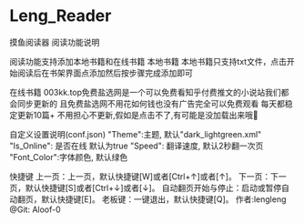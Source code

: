 # Leng_Reader
摸鱼阅读器
阅读功能说明

阅读功能支持添加本地书籍和在线书籍
本地书籍
本地书籍只支持txt文件，点击开始阅读后在书架界面点添加然后按步骤完成添加即可

在线书籍
003kk.top免费盐选网是一个可以免费看知乎付费推文的小说站我们都会同步更新的 且免费盐选网不用花如何钱也没有广告完全可以免费观看 每天都稳定更新10篇+ 不用担心不更新,假如是点击不了,有可能是没加载出来哦🤭

自定义设置说明(conf.json)
"Theme":主题, 默认"dark_lightgreen.xml"
"Is_Online": 是否在线 默认为true
"Speed": 翻译速度, 默认2秒翻一次页
"Font_Color":字体颜色, 默认绿色

快捷键
上一页：上一页，默认快捷键[W]或者[Ctrl+↑]或者[↑]。
下一页：下一页，默认快捷键[S]或者[Ctrl+↓]或者[↓]。
自动翻页开始与停止：启动或暂停自动翻页，默认快捷键[E]。
老板键：一键退出，默认快捷键[Q]。
作者:lengleng  @Git: Aloof-0
